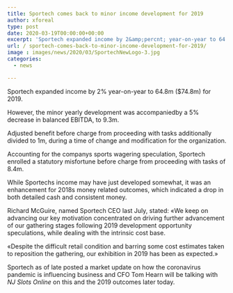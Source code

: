 ```yaml
---
title: Sportech comes back to minor income development for 2019
author: xforeal 
type: post
date: 2020-03-19T00:00:00+00:00
excerpt: 'Sportech expanded income by 2&amp;percnt; year-on-year to 64 '
url: / sportech-comes-back-to-minor-income-development-for-2019/
image : images/news/2020/03/SportechNewLogo-3.jpg
categories:
  - news

---
```

Sportech expanded income by 2&percnt; year-on-year to 64.8m ($74.8m) for 2019. 

However, the minor yearly development was accompaniedby a 5&percnt; decrease in balanced EBITDA, to 9.3m. 

Adjusted benefit before charge from proceeding with tasks additionally divided to 1m, during a time of change and modification for the organization. 

Accounting for the companys sports wagering speculation, Sportech enrolled a statutory misfortune before charge from proceeding with tasks of 8.4m. 

While Sportechs income may have just developed somewhat, it was an enhancement for 2018s money related outcomes, which indicated a drop in both detailed cash and consistent money. 

Richard McGuire, named Sportech CEO last July, stated: &#171;We keep on advancing our key motivation concentrated on driving further advancement of our gathering stages following 2019 development opportunity speculations, while dealing with the intrinsic cost base. 

&#171;Despite the difficult retail condition and barring some cost estimates taken to reposition the gathering, our exhibition in 2019 has been as expected.&#187; 

Sportech as of late posted a market update on how the coronavirus pandemic is influencing business and CFO Tom Hearn will be talking with _NJ Slots Online_ on this and the 2019 outcomes later today.